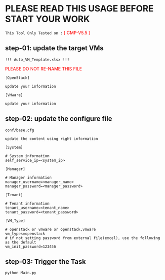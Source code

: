 # PLEASE READ THIS USAGE BEFORE START YOUR WORK 

`This Tool Only Tested on :` <font color='red'> [ CMP-V5.5 ]</font>

## step-01: update the target VMs

`!!! Auto_VM_Template.xlsx !!!`

<font color='red'>PLEASE DO NOT RE-NAME THIS FILE</font>

`[OpenStack]`
````    
update your information
````

`[VMware]`
````
update your information
````


## step-02: update the configure file 
`conf/base.cfg`
````
update the content using right information
````
`[System]`
````    
# System information
self_service_ip=<system_ip>
````

`[Manager]`
````
# Manager information
manager_username=<manager_name>
manager_password=<manager_password>
````

`[Tenant]`
````
# Tenant information
tenant_username=<tenant_name>
tenant_password=<tenant_password>
````

`[VM_Type]`
````
# openstack or vmware or openstack,vmware
vm_types=openstack
# if not setting password from external file(excel), use the following as the default
vm_init_password=123456
````

## step-03: Trigger the Task
```
python Main.py
```
